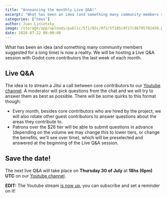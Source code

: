 ```yaml
---
title: "Announcing the monthly Live Q&A!"
excerpt: "What has been an idea (and something many community members suggested for a long time) is now a reality. We will be hosting a Live Q&A session with Godot core contributors the last week of each month."
categories: ["news"]
author: Juan Linietsky
image: /storage/app/uploads/public/5f1/85c/9f2/5f185c9f27c96795702459.png
date: 2020-07-22 00:00:00
---
```


What has been an idea (and something many community members suggested for a long time) is now a reality. We will be hosting a Live Q&A session with Godot core contributors the last week of each month.

## Live Q&A

The idea is to stream a Jitsi a call between core contributors to our [Youtube channel](https://www.youtube.com/channel/UCKIDvfZD1ZhY4_hhbotf7wA). A moderator will pick questions from the chat and we will try to answer them as best as possible. There will be some quirks to this format though:

* Every month, besides core contributors who are hired by the project, we will also rotate other guest contributors to answer questions about the areas they contribute to.
* Patrons over the $26 tier will be able to submit questions in advance (depending on the volume we may change this to lower tiers, or change the benefits, we'll see over time), which will be preselected and answered at the beginning of the Live Q&A session.


## Save the date!

The next live Q&A will take place on **Thursday 30 of July** at **18hs (6pm) UTC** on our [Youtube channel](https://www.youtube.com/channel/UCKIDvfZD1ZhY4_hhbotf7wA).

**EDIT:** The Youtube stream [is now up](https://www.youtube.com/watch?v=k5DKlhMy5wQ), you can subscribe and set a reminder on it!
